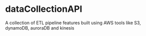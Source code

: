# dataCollectionAPI
A collection of ETL pipeline features built using AWS tools like S3, dynamoDB, auroraDB and kinesis
